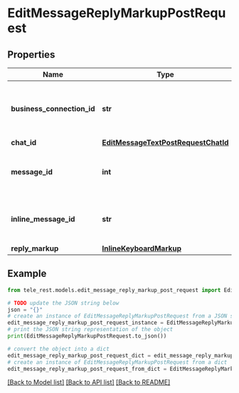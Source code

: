 # EditMessageReplyMarkupPostRequest


## Properties

Name | Type | Description | Notes
------------ | ------------- | ------------- | -------------
**business_connection_id** | **str** | Unique identifier of the business connection on behalf of which the message to be edited was sent | [optional] 
**chat_id** | [**EditMessageTextPostRequestChatId**](EditMessageTextPostRequestChatId.md) |  | [optional] 
**message_id** | **int** | Required if *inline\\_message\\_id* is not specified. Identifier of the message to edit | [optional] 
**inline_message_id** | **str** | Required if *chat\\_id* and *message\\_id* are not specified. Identifier of the inline message | [optional] 
**reply_markup** | [**InlineKeyboardMarkup**](InlineKeyboardMarkup.md) |  | [optional] 

## Example

```python
from tele_rest.models.edit_message_reply_markup_post_request import EditMessageReplyMarkupPostRequest

# TODO update the JSON string below
json = "{}"
# create an instance of EditMessageReplyMarkupPostRequest from a JSON string
edit_message_reply_markup_post_request_instance = EditMessageReplyMarkupPostRequest.from_json(json)
# print the JSON string representation of the object
print(EditMessageReplyMarkupPostRequest.to_json())

# convert the object into a dict
edit_message_reply_markup_post_request_dict = edit_message_reply_markup_post_request_instance.to_dict()
# create an instance of EditMessageReplyMarkupPostRequest from a dict
edit_message_reply_markup_post_request_from_dict = EditMessageReplyMarkupPostRequest.from_dict(edit_message_reply_markup_post_request_dict)
```
[[Back to Model list]](../README.md#documentation-for-models) [[Back to API list]](../README.md#documentation-for-api-endpoints) [[Back to README]](../README.md)


